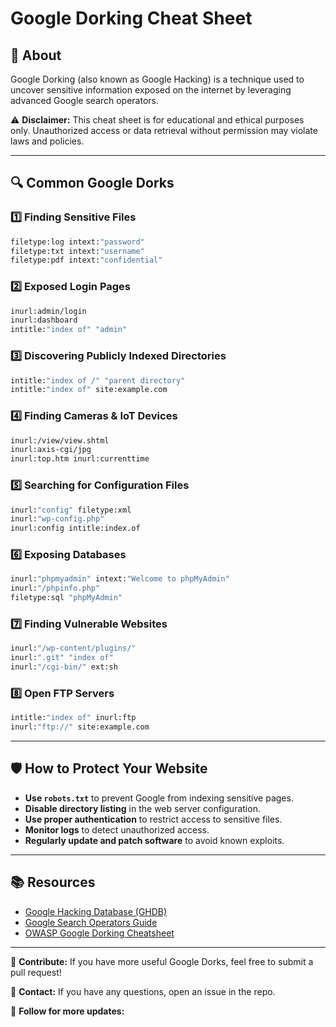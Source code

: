 # Google Dorking Cheat Sheet

## 🚀 About
Google Dorking (also known as Google Hacking) is a technique used to uncover sensitive information exposed on the internet by leveraging advanced Google search operators.

⚠️ **Disclaimer:** This cheat sheet is for educational and ethical purposes only. Unauthorized access or data retrieval without permission may violate laws and policies.

---

## 🔍 Common Google Dorks

### 1️⃣ Finding Sensitive Files
```bash
filetype:log intext:"password"
filetype:txt intext:"username"
filetype:pdf intext:"confidential"
```

### 2️⃣ Exposed Login Pages
```bash
inurl:admin/login
inurl:dashboard
intitle:"index of" "admin"
```

### 3️⃣ Discovering Publicly Indexed Directories
```bash
intitle:"index of /" "parent directory"
intitle:"index of" site:example.com
```

### 4️⃣ Finding Cameras & IoT Devices
```bash
inurl:/view/view.shtml
inurl:axis-cgi/jpg
inurl:top.htm inurl:currenttime
```

### 5️⃣ Searching for Configuration Files
```bash
inurl:"config" filetype:xml
inurl:"wp-config.php"
inurl:config intitle:index.of
```

### 6️⃣ Exposing Databases
```bash
inurl:"phpmyadmin" intext:"Welcome to phpMyAdmin"
inurl:"/phpinfo.php"
filetype:sql "phpMyAdmin"
```

### 7️⃣ Finding Vulnerable Websites
```bash
inurl:"/wp-content/plugins/"
inurl:".git" "index of"
inurl:"/cgi-bin/" ext:sh
```

### 8️⃣ Open FTP Servers
```bash
intitle:"index of" inurl:ftp
inurl:"ftp://" site:example.com
```

---

## 🛡️ How to Protect Your Website
- **Use `robots.txt`** to prevent Google from indexing sensitive pages.
- **Disable directory listing** in the web server configuration.
- **Use proper authentication** to restrict access to sensitive files.
- **Monitor logs** to detect unauthorized access.
- **Regularly update and patch software** to avoid known exploits.

---

## 📚 Resources
- [Google Hacking Database (GHDB)](https://www.exploit-db.com/google-hacking-database)
- [Google Search Operators Guide](https://ahrefs.com/blog/google-advanced-search-operators/)
- [OWASP Google Dorking Cheatsheet](https://owasp.org/www-pdf-archive/Google_Dorks.pdf)

---

🚀 **Contribute:** If you have more useful Google Dorks, feel free to submit a pull request!

📧 **Contact:** If you have any questions, open an issue in the repo.

🔗 **Follow for more updates:** 

